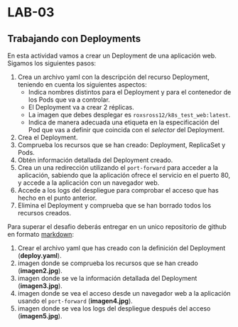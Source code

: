 # LAB-03

## Trabajando con Deployments

En esta actividad vamos a crear un Deployment de una aplicación web. Sigamos los siguientes pasos:

1. Crea un archivo yaml con la descripción del recurso Deployment, teniendo en cuenta los siguientes aspectos:
    * Indica nombres distintos para el Deployment y para el contenedor de los Pods que va a controlar.
    * El Deployment va a crear 2 réplicas.
    * La imagen que debes desplegar es `roxsross12/k8s_test_web:latest`.
    * Indica de manera adecuada una etiqueta en la especificación del Pod que vas a definir que coincida con el *selector* del Deployment.
2. Crea el Deployment.
3. Comprueba los recursos que se han creado: Deployment, ReplicaSet y Pods.
4. Obtén información detallada del Deployment creado.
5. Crea un una redirección utilizando el `port-forward` para acceder a la aplicación, sabiendo que la aplicación ofrece el servicio en el puerto 80, y accede a la aplicación con un navegador web.
6. Accede  a los logs del despliegue para comprobar el acceso que has hecho en el punto anterior.
7. Elimina el Deployment y comprueba que se han borrado todos los recursos creados.

Para superar el desafio deberás entregar en un unico repositorio de github en formato [markdown](https://docs.github.com/es/get-started/writing-on-github/getting-started-with-writing-and-formatting-on-github/basic-writing-and-formatting-syntax):

1. Crear el archivo yaml que has creado con la definición del Deployment (**deploy.yaml**).
2. imagen donde se comprueba los recursos que se han creado (**imagen2.jpg**).
3. imagen donde se ve la información detallada del Deployment (**imagen3.jpg**).
4. imagen donde se vea el acceso desde un navegador web a la aplicación usando el `port-forward` (**imagen4.jpg**).
5. imagen donde se vea los logs del despliegue después del acceso (**imagen5.jpg**).

